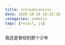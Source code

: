 ```yaml
---
title: introducesssss
date: 2020-10-28 18:25:18
categories: nodesss
tags: [recoil, js]
---
```

我还是曾经的那个少年
